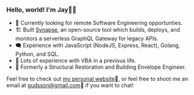 <!--
**gudsson/gudsson** is a ✨ _special_ ✨ repository because its `README.md` (this file) appears on your GitHub profile.

Here are some ideas to get you started:

- 🔭 I’m currently working on Capstone at Launch School
- 🌱 I’m currently learning ...
- 👯 I’m looking to collaborate on ...
- 🤔 I’m looking for help with ...
- 💬 Ask me about ...
- 📫 How to reach me: ...
- 😄 Pronouns: he/him
- ⚡ Fun fact: ...
-->

### Hello, world! I'm Jay👨‍💻

- 👀   Currently looking for remote Software Engineering opportunties.
- 🏗   Built [Synapse](https://synapse-gateway.github.io), an open-source tool which builds, deploys, and monitors a serverless GraphQL Gateway for legacy APIs.
- 🗨️   Experience with JavaScript (NodeJS, Express, React), Golang, Python, and SQL.
- 🤕   Lots of experience with VBA in a previous life.
- 🚧   Formerly a Structural Restoration and Building Envelope Engineer.

Feel free to check out [my personal website](https://gudsson.ca)🔗, or feel free to shoot me an email at [gudsson@gmail.com](mailto://gudsson@gmail.com)📧 if you want to chat!
